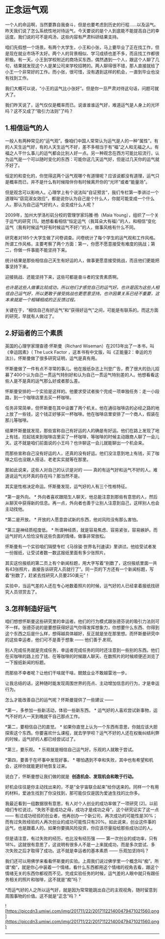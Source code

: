 # 正念运气观

一个人的命运啊，当然要靠自我奋斗，但是也要考虑到历史的行程……以及运气。昨天我们说了怎么系统性地对待运气，今天要说的是个人到底能不能提高自己的幸运度。我们说的可不是鸡汤，这些内容有严肃科研结果支持。

咱们先假想一个场景。有两个大学生，小王和小张，马上要毕业了正在找工作，但是现在就业市场不太好。两个人的背景相似、学习成绩也差不多，而且找工作都很积极。有一天，小王到学校附近的商场买东西，偶然遇到一个人，跟这个人聊了几句，结果就发现这个人是某公司来学校招聘的。两人聊得很不错，那人直接就给了小王一个非常好的工作。而小张，很可惜，没有遇到这样的机会，一直到毕业也没有找到工作。

我们大概可以说，“小王的运气比小张好”。但是你一旦严肃对待这句话，问题可就大了。

我们昨天说了，运气仅仅是概率而已。说谁谁谁运气好，难道运气是人身上的光环吗？这不又成了“吸引力法则”了吗？ 

## 1.相信运气的人

一般人有两种常见的“运气观”。像咱们中国人常常认为运气是人的一种“属性”。有的人天生运气好，有的人天生运气不好，差不多相当于有“福”之人和无福之人。有福之人干什么事儿的运气都会比别人好一点。另一种观念在西方可能比较流行，认为运气是一个可以随时变化的东西：可能你这几天运气好，但是过几天你的运气就不好了。

恒定的和变化的，你觉得这两个运气观哪个有道理呢？应该说都没有道理，运气只是概率而已，并不是什么有时候陪伴你有时候离开你的“光环”或者“能量场”。

但是观念可以影响人。心理学上有个说法叫“自证预言”，我们专栏第一季讲过一个道理叫“窈窕淑女效应”，都是说你认为自己是个什么人，你就可能变成一个什么人。那认为自己运气好的人，会变成什么人呢？

2009年，加州大学洛杉矶分校的管理学家玛雅·杨（Maia Young），组织了一个关于运气的研究 [1]。她想看看相信“恒定运气（我耳朵大有福）”的人，和相信“变化运气（我有时候运气好有时候运气不好）”的人，做事风格有什么不同。

研究者对185个大学生做了问卷调查。问卷统计了每个学生的运气观和工作风格。所谓工作风格，主要考察了两个方面：第一，你愿不愿意接受有难度的挑战；第二，你做一件事能不能坚持下来。

统计结果是那些相信自己天生有好运的人，做事更愿意接受挑战，而且他们更能把事坚持下来。

迎接挑战、还能坚持下来，这些可都是奋斗者的宝贵素质啊。

 *也许是这些人做事比较成功，所以他们才感觉自己的运气好。也许是因为这些人相信自己运气好，所以更敢于接受挑战也更愿意坚持。也许因果关系已经不重要，这本来就是一个相辅相成的正反馈过程。*

关键在于，“相信自己有好运气”和“获得好运气”之间，可能是有联系的。而这方面的研究，早就有人做过了。 

## 2.好运者的三个素质

英国的心理学家理查德·怀斯曼（Richard Wiseman）在2013年出了一本书，叫《幸运因素》（ The Luck Factor ，这本书有中文版，叫《正能量2：幸运的方法》）。怀斯曼做了很多研究证明，运气是真有用。

怀斯曼做了一件有点不寻常的事儿。他在报纸杂志上刊登广告，费了很大的劲儿招募了400个认为自己一贯运气特别好和认为自己一贯运气特别差的人。他想看看这些人是不是真的运气那么好或者那么差。

怀斯曼安排的一个实验是这样的。他要求受试者挨个完成一项单独任务：走一小段路，到一个咖啡店里去买一杯咖啡。

任务非常简单，但怀斯曼在其中设置了两个机关。他在通往咖啡店的必经之路的地上放了一些钱，这个钱正好够买一杯咖啡。他在咖啡店里安排了一个商人，假装在那儿等咖啡。

结果怀斯曼就发现，那些宣称自己有好运的人的确是有好运。他们在路上发现了地上有钱，捡起钱来到咖啡店里买了一杯咖啡，等咖啡的时候主动跟商人聊了一会儿天。这不就是咱们前面说的小王吗？也许聊这一会儿就能聊出一个机会来。

而那些宣称自己没有好运的人，还真的没有好运。他们没注意到地上有钱，买了咖啡之后也没跟人搭话，老老实实就等在那里。

那如此说来，这些人对自己的认识是对的 —— 真的有运气好和运气不好的人。难道说运气光环真的存在吗？那当然不是。

其实是性格决定命运。怀斯曼发现，运气好的人有三个性格特征。

 *第一是外向。 * 外向者喜欢跟陌生人聊天，他总能注意到那些有意思的人，然后从聊天中获得新的信息。再一点，外向者也善于让别人注意到自己，这样别人也会主动找他。

 *第二是开放。 * 开放的人愿意尝试新的东西，他对风险没有那么害怕。

 *第三是神经质程度低。 * 所谓神经质，就是容易焦虑、容易紧张，容易嫉妒。而运气好的人恰恰没有这些负面的情绪，做事非常放松。

怀斯曼有一个实验咱们隔壁专栏《马徐骏·世界名刊速读》里讲过。他给受试者发一份报纸，让受试者数一数这报纸里面有多少张照片。

其实这份报纸的第二页上有个新闻标题，用大字写着“别数了，这份报纸里面一共有43张照片，直接告诉研究人员就行了”。同一页的下方还有一个新闻标题，写着“别数了，赶紧去找研究人员要250美元”！

实验中，当运气差的人还在专心地数着照片的时候，运气好的人已经拿着报纸找研究人员领赏去了。 

## 3.怎样制造好运气

咱们想想怀斯曼这些研究里的幸运者。他们的行为模式跟张德芬说的吸引力法则可不一样。张德芬说的是要想获得好运气你得发挥想象力，你想要什么东西、你得到这个东西之后是什么样，想得越具体越好，反正就是坐在那里想。而怀斯曼研究中的这些幸运者，他们可不是善于想象 —— 他们善于*发现*。

别人完成任务就是完成任务，幸运者完成任务的同时还注意到一些别的东西。他们在买咖啡的路上捡了钱、在等咖啡的时候跟人聊天、在数照片的时候顺便还浏览了一下报纸新闻的标题。

而那些不幸者呢？让他们干啥就干啥，兢兢业业不敢越雷池一步。

让我总结的话，这种随时能发现周围世界的亮点、主动增加信息的行为，才是幸运行为。

怎么才能改善自己的运气呢？怀斯曼提供了一些建议 —— 

 *第一，多参加一些新活动，体验一些新东西。 * 运气好的人喜欢尝试新事物，运气不好的人一天到晚就干自己那点工作。

 *第二，要相信自己的直觉。 * 如果你直觉上认为一个东西有意思，你就应该大胆探索这个东西。你要喜欢什么课程，就去学学呗？运气不好的人还在权衡纠结利弊的时候，运气好的人都已经尝试过了。

 *第三，要乐观。 * 乐观就是相信自己运气好。乐观的人就敢于尝试。

 *第四，要善于在坏事中发现好事。 * 哪怕遇到不幸和失败，其中也有希望和机会，这样你就能更好地恢复过来。

说白了，怀斯曼想让我们做的就是  **创造机会、发现机会和敢于行动。**

好机会往往是你主动找出来的，不是“全宇宙联合起来”给你送来的。同样一个有用的材料，爱迪生找到了你没找到，那可能仅仅是因为爱迪生找的比你多。

我最近看到一组数据很有意思，有人对个人创业的成功率做了一项研究 [2]。以前咱们专栏说过，“失败不是成功之母，成功才是成功之母”，这个研究证实了这一点 —— 有过成功经验的创业者，他再创办一个新公司，再次成功的可能性是30%；而有过失败经验的人再次创业的成功可能性只有20%。如此说来，创业这件事的运气，也是跟着人的。如果你要搞风险投资，你应该尽量投给那些成功过的人。

但是请注意，有过失败的经历，也比没有经历强 —— 第一次创业的成功率，只有18%。这就很有意思了，这说明有很多人不是一上来就成功，而是多次尝试、多次失败之后才取得了成功。这不就是幸运者的基本素质 —— 乐观加坚持吗？

我们还可以用佛学来看看怀斯曼的实验。上周我们说过佛学里一个概念叫“痴”。所谓“痴”，就是你心中装着一个情绪，看什么东西都用这个情绪的视角去看，跟这个情绪无关的东西你都视而不见。完成实验任务的时候，运气差的人眼中就只有跟任务相关的照片和咖啡，这不就是“痴”吗？

 *而运气好的人之所以运气好，就是因为常常能跳出自己的主观视角，随时留意到周围事物的价值。这不就是“正念”吗？ *

![https://piccdn3.umiwi.com/img/201711/22/201711221400479471021560.png](https://piccdn3.umiwi.com/img/201711/22/201711221400479471021560.png)

---
